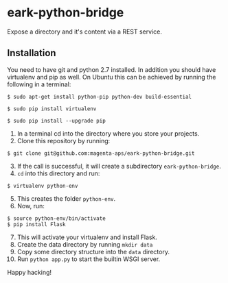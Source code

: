 # eark-python-bridge
Expose a directory and it's content via a REST service.

## Installation
You need to have git and python 2.7 installed. In addition you should have virtualenv and pip as well.
On Ubuntu this can be achieved by running the following in a terminal:

  ```
  $ sudo apt-get install python-pip python-dev build-essential
  
  $ sudo pip install virtualenv
  
  $ sudo pip install --upgrade pip
  ```

1. In a terminal cd into the directory where you store your projects.
2. Clone this repository by running:

  ```
  $ git clone git@github.com:magenta-aps/eark-python-bridge.git
  ```

3. If the call is successful, it will create a subdirectory ```eark-python-bridge```.
4. ```cd``` into this directory and run:

  ```
  $ virtualenv python-env
  ```

5. This creates the folder ```python-env```.
6. Now, run: 

  ```
  $ source python-env/bin/activate
  $ pip install Flask
  ```
7. This will activate your virtualenv and install Flask.
8. Create the data directory by running ```mkdir data```
9. Copy some directory structure into the ```data``` directory.
10. Run ```python app.py``` to start the builtin WSGI server.

Happy hacking!
